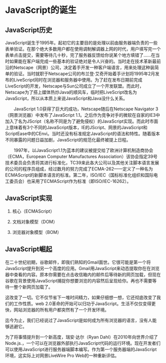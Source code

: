 # JavaScript的诞生

## JavaScript历史
JavaScript诞生于1995年。起初它的主要目的是处理以前由服务器端负责的一些表单验证。在那个绝大多数用户都在使用调制解调器上网的时代，用户填写完一个表单点击提交，需要等待几十秒，完了服务器反馈给你说某个地方填错了......在当时如果能在客户端完成一些基本的验证绝对是令人兴奋的。当时走在技术革新最前沿的Netscape（网景）公司，决定着手开发一种客户端语言，用来处理这种装简单的验证。当时就职于Netscape公司的布兰登·艾奇开始着手计划将1995年2月发布的LiveScript同时在浏览器和服务器中使用。为了赶在发布日期前完成LiveScript的开发，Netscape与Sun公司成立了一个开发联盟。而此时，Netscape为了搭上媒体热炒Java的顺风车，临时把LiveScript改名为JavaScript，所以从本质上来说JavaScript和Java没什么关系。

　　JavaScript 1.0获得了巨大的成功，Netscape随后在Netscape Navigator 3（网景浏览器）中发布了JavaScript 1.1。之后作为竞争对手的微软在自家的IE3中加入了名为JScript（名称不同是为了避免侵权）的JavaScript实现。而此时市面上意味着有3个不同的JavaScript版本，IE的JScript、网景的JavaScript和ScriptEase中的CEnvi。当时还没有标准规定JavaScript的语法和特性。随着版本不同暴露的问题日益加剧，JavaScript的规范化最终被提上日程。

　　1997年，以JavaScript1.1为蓝本的建议被提交给了欧洲计算机制造商协会（ECMA，European Computer Manufactures Association）该协会指定39号技术委员会负责将其进行标准化，TC39来此各大公司以及其他关注脚本语言发展的公司的程序员组成，经过数月的努力完成了ECMA-262——定义了一种名为ECMAScript的新脚本语言的标准。第二年，ISO/IEC（国标标准化组织和国际电工委员会）也采用了ECMAScript作为标准（即ISO/IEC-16262）。

## JavaScript实现
1. 核心（ECMAScript）

2. 文档对象模型（DOM）

3. 浏览器对象模型（BOM）

## JavaScript崛起
在二十世纪初期，谷歌邮件，即我们熟知的Gmail面世。它很可能是第一个将JavaScript提升到另一个高度的应用。Gmail用JavaScript来动态提取你在在浏览器中查看的内容。原本你需要在点击收信箱内的邮件后等待新的网页加载，但现在谷歌在背景使用JavaScript捕捉你想要浏览的内容然后呈现给你。再也不需要等待一整个新网页加载了。

这改变了一切。它不仅节省下一堆时间精力，如果仔细想一想，它还彻底改变了我们的工作性质。web 2.0革命的开始可以归功于JavaScript。生活不仅仅变得更快，网站浏览器的所有用户都突然有了一个开发环境。

迄今为止，我们已经说过了JavaScript是如何成为所有浏览器的语言，没有人能够逃避它。

为了将事情提升到一个新高度，瑞安·达尔（Ryan Dahl）在2010年向世界介绍了Node.js.，一个可以在浏览器外部执行JavaScript代码的运行环境。现在开发者们可以使用JavaScript进行服务器端脚本编写。作为第一个服务器端的JavaScript环境，这实际上对网景LiveWire Pro Web的一种重新评估。

